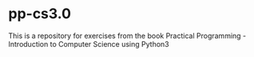 # pp-cs3.0
This is a repository for exercises from the book Practical Programming - Introduction to Computer Science using Python3
